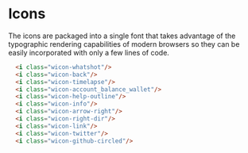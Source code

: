 # Icons

The icons are packaged into a single font that takes advantage of the typographic rendering capabilities of modern browsers so they can be easily incorporated with only a few lines of code.

<!-- STORY -->

```html
  <i class="wicon-whatshot"/>
  <i class="wicon-back"/>
  <i class="wicon-timelapse"/>
  <i class="wicon-account_balance_wallet"/>
  <i class="wicon-help-outline"/>
  <i class="wicon-info"/>
  <i class="wicon-arrow-right"/>
  <i class="wicon-right-dir"/>
  <i class="wicon-link"/>
  <i class="wicon-twitter"/>
  <i class="wicon-github-circled"/>
```